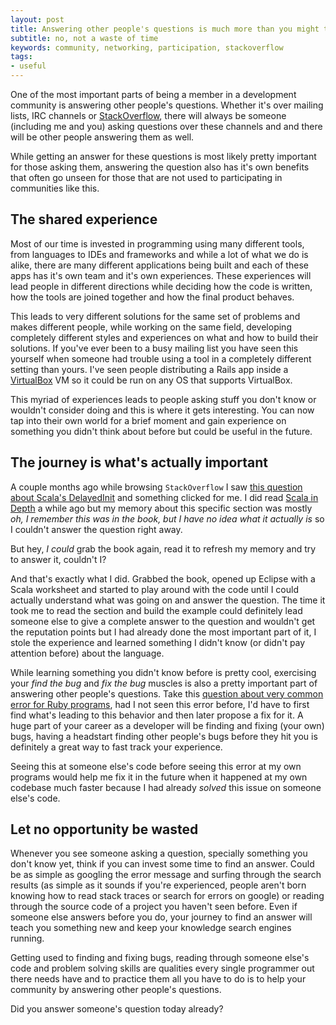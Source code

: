 ```yaml
---
layout: post
title: Answering other people's questions is much more than you might think
subtitle: no, not a waste of time
keywords: community, networking, participation, stackoverflow
tags:
- useful
---
```


One of the most important parts of being a member in a development community is answering other people's questions. Whether it's over mailing lists, IRC channels or [StackOverflow](http://stackoverflow.com/), there will always be someone (including me and you) asking questions over these channels and and there will be other people answering them as well.

While getting an answer for these questions is most likely pretty important for those asking them, answering the question also has it's own benefits that often go unseen for those that are not used to participating in communities like this.

## The shared experience

Most of our time is invested in programming using many different tools, from languages to IDEs and frameworks and while a lot of what we do is alike, there are many different applications being built and each of these apps has it's own team and it's own experiences. These experiences will lead people in different directions while deciding how the code is written, how the tools are joined together and how the final product behaves.

This leads to very different solutions for the same set of problems and makes different people, while working on the same field, developing completely different styles and experiences on what and how to build their solutions. If you've ever been to a busy mailing list you have seen this yourself when someone had trouble using a tool in a completely different setting than yours. I've seen people distributing a Rails app inside a [VirtualBox](https://www.virtualbox.org/) VM so it could be run on any OS that supports VirtualBox.

This myriad of experiences leads to people asking stuff you don't know or wouldn't consider doing and this is where it gets interesting. You can now tap into their own world for a brief moment and gain experience on something you didn't think about before but could be useful in the future.

## The journey is what's actually important

A couple months ago while browsing `StackOverflow` I saw [this question about Scala's DelayedInit](http://stackoverflow.com/q/20649982/293686) and something clicked for me. I did read [Scala in Depth](http://www.manning.com/suereth/) a while ago but my memory about this specific section was mostly _oh, I remember this was in the book, but I have no idea what it actually is_ so I couldn't answer the question right away.

But hey, *I could* grab the book again, read it to refresh my memory and try to answer it, couldn't I?

And that's exactly what I did. Grabbed the book, opened up Eclipse with a Scala worksheet and started to play around with the code until I could actually understand what was going on and answer the question. The time it took me to read the section and build the example could definitely lead someone else to give a complete answer to the question and wouldn't get the reputation points but I had already done the most important part of it, I stole the experience and learned something I didn't know (or didn't pay attention before) about the language.

While learning something you didn't know before is pretty cool, exercising your _find the bug_ and _fix the bug_ muscles is also a pretty important part of answering other people's questions. Take this [question about very common error for Ruby programs](http://stackoverflow.com/q/26058878/293686), had I not seen this error before, I'd have to first find what's leading to this behavior and then later propose a fix for it. A huge part of your career as a developer will be finding and fixing (your own) bugs, having a headstart finding other people's bugs before they hit you is definitely a great way to fast track your experience.

Seeing this at someone else's code before seeing this error at my own programs would help me fix it in the future when it happened at my own codebase much faster because I had already _solved_ this issue on someone else's code.

## Let no opportunity be wasted

Whenever you see someone asking a question, specially something you don't know yet, think if you can invest some time to find an answer. Could be as simple as googling the error message and surfing through the search results (as simple as it sounds if you're experienced, people aren't born knowing how to read stack traces or search for errors on google) or reading through the source code of a project you haven't seen before. Even if someone else answers before you do, your journey to find an answer will teach you something new and keep your knowledge search engines running.

Getting used to finding and fixing bugs, reading through someone else's code and problem solving skills are qualities every single programmer out there needs have and to practice them all you have to do is to help your community by answering other people's questions.

Did you answer someone's question today already?
